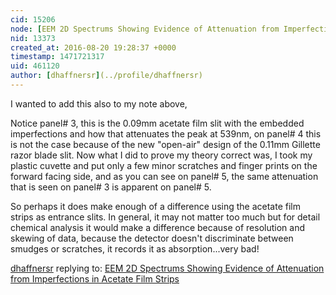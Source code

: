 ```yaml
---
cid: 15206
node: [EEM 2D Spectrums Showing Evidence of Attenuation from Imperfections in Acetate Film Strips ](../notes/dhaffnersr/08-20-2016/eem-2d-spectrums-showing-evidence-of-attenuation-from-imperfections-in-acetate-film-strips)
nid: 13373
created_at: 2016-08-20 19:28:37 +0000
timestamp: 1471721317
uid: 461120
author: [dhaffnersr](../profile/dhaffnersr)
---
```


I wanted to add this also to my note above, 

Notice panel# 3, this is the 0.09mm acetate film slit with the embedded imperfections and how that attenuates the peak at 539nm, on panel# 4 this is not the case because of the new "open-air" design of the 0.11mm Gillette razor blade slit. Now what I did to prove my theory correct was, I took my plastic cuvette and put only a few minor scratches and finger prints on the forward facing side, and as you can see on panel# 5, the same attenuation that is seen on panel# 3 is apparent on panel# 5.

So perhaps it does make enough of a difference using the acetate film strips as entrance slits. In general, it may not matter too much but for detail chemical analysis it would make a difference because of resolution and skewing of data, because the detector doesn't discriminate between smudges or scratches, it records it as absorption...very bad!


[dhaffnersr](../profile/dhaffnersr) replying to: [EEM 2D Spectrums Showing Evidence of Attenuation from Imperfections in Acetate Film Strips ](../notes/dhaffnersr/08-20-2016/eem-2d-spectrums-showing-evidence-of-attenuation-from-imperfections-in-acetate-film-strips)

